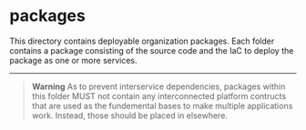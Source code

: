 # packages

This directory contains deployable organization packages. Each folder contains a
package consisting of the source code and the IaC to deploy the package as one
or more services.

---

> **Warning** As to prevent interservice dependencies, packages within this
> folder MUST not contain any interconnected platform contructs that are used as
> the fundemental bases to make multiple applications work. Instead, those
> should be placed in elsewhere.
